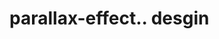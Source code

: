 # parallax-effect.. desgin                                                                                             
   
